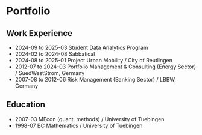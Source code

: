 # Portfolio

## Work Experience

* 2024-09 to 2025-03 Student Data Analytics Program
* 2024-02 to 2024-08 Sabbatical
* 2024-08 to 2025-01 Project Urban Mobility / City of Reutlingen
* 2012-07 to 2024-03 Portfolio Management & Consulting (Energy Sector) / SuedWestStrom, Germany
* 2007-08 to 2012-06 Risk Management (Banking Sector) / LBBW, Germany

## Education
* 2007-03 MEcon (quant. methods) / University of Tuebingen
* 1998-07 BC  Mathematics / University of Tuebingen
<!---
th3rr/th3rr is a ✨ special ✨ repository because its `README.md` (this file) appears on your GitHub profile.
You can click the Preview link to take a look at your changes.
--->
